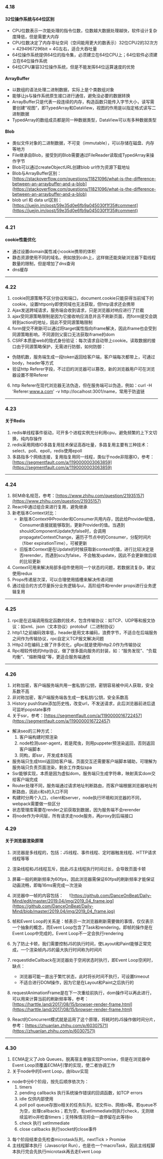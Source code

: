### 4.18
#### 32位操作系统与64位区别
* CPU位数表示一次能处理的指令位数，位数越大数据处理越快，软件设计复杂度降低，但是需要大内存
* CPU位数决定了内存寻址空间（空间能用更大的数表示）32位CPU2的32次方 = 4294967296bit = 4G左右，适合大吞吐量
* 64位操作系统提供64位的指令集，必须建立在64位CPU上；64位软件必须建立在64位操作系统
* 64位CPU兼容32位操作系统，但是不能发挥64位运算速度的优势

#### ArrayBuffer
* 以数组的语法处理二进制数据，实际上是个类数组对象
* 能够让js与操作系统原生接口进行通信，避免没必要的数据转换
* ArrayBuffer只是代表一段连续的内存，构造函数只能传入字节大小，读写需要创建“视图”，即TypedArray和DataView，视图的作用是以指定格式读写二进制数据
* TypedArray的数组成员都是同一种数据类型，DataView可以有多种数据类型

#### Blob
* 类似文件对象的二进制数据，不可变（immutable），可以存储在磁盘、内存等地方
* File继承自Blob，接受到的Blob需要通过FileReader读取成TypedArray来操作字节
* Blob可以通过createObjectURL创建blob url作为资源下载地址
* Blob与ArrayBuffer区别：[https://stackoverflow.com/questions/11821096/what-is-the-difference-between-an-arraybuffer-and-a-blob](https://stackoverflow.com/questions/11821096/what-is-the-difference-between-an-arraybuffer-and-a-blob)
* blob url 和 data url区别：[https://juejin.im/post/59e35d0e6fb9a045030f1f35#comment](https://juejin.im/post/59e35d0e6fb9a045030f1f35#comment)


* * *
### 4.21
#### cookie性能优化
* 通过设置domain属性减小cookie携带的体积
* 静态资源使用不同的域名，例如放到cdn上，这样做还能突破浏览器下载线程数量的限制，但是增加了dns查询
* dns缓存


* * *
### 4.22
1. cookie同源策略不区分协议和端口，document.cookie只能获得当前域下的cookie，设置httponly即使同域也无法获取，但http请求还会携带
2. Ajax发送跨域请求，服务端会收到请求，只是浏览器对响应进行了拦截
3. ajax受同源策略限制是因为它接收响应消息并且不刷新页面，而form提交会跳转到action的地址，因此不受同源策略限制
4. form提交不刷新可以通过将target属性指向iframe解决，因此iframe也会受到同源策略影响，不同源则父窗口无法获取iframe的dom
5. CSRF本质是web的隐式身份验证：每次请求自动带上cookie。读取数据的接口由于同源策略保护，无需进行防御，如何防御：
* 伪随机数，服务端生成一段token返回给客户端，客户端每次都带上，可通过body，header等方式
* 验证http Referer字段，不过旧的浏览器可以篡改，新的浏览器用户可在浏览器设置不带Referer
6. http Referer在现代浏览器无法伪造，但在服务端可以伪造，例如：curl -H 'Referer:www.a.com' -v http://localhost:3001/name，常用于防盗链


* * *
### 4.23
#### 关于Redis
1. redis单线程事件驱动，可开多个进程实例充分利用cpu，避免频繁的上下文切换，纯内存操作
2. redis采用网络IO多路复用技术保证高吞吐量，多路复用主要有三种技术：select、poll、epoll，redis使用epoll
3. 多路指多个网络连接，复用指复用同一线程，类似于node非阻塞IO，参考：[https://segmentfault.com/a/1190000003063859](https://segmentfault.com/a/1190000003063859)


* * *
### 4.24

1. BEM命名规范，参考：[https://www.zhihu.com/question/21935157](https://www.zhihu.com/question/21935157)
2. React中通过组合来进行复用，避免继承
3. 新老版本Context对比：
    * 新版本Context中Provider和Consumer共用内存，因此给Provider赋值，Consumer直接就能够取到，更新Provider的值。当遇到shouldComponentUpdate为false时，会调用propagateContextChange，遍历子节点中的Consumer，分配时间片（fiber expirationTime），可被更新
    * 旧版本Context是在Update的时候获取新context的值，进行比较决定是否rerender，而遇到scu为false，不会触发update，因此不会更新做后续的比较更新
4. Context可用来解决局部多组件使用同一个状态的问题，若数据流复杂，建议使用redux
5. Props传递层次深，可以合理使用插槽来解决传递问题
6. 通过组合的方式尽量拆分业务逻辑与ui，高阶组件和render props进行业务逻辑复用

* * *
### 4.25
1. rpc是在远端调用指定函数的技术，包含传输协议：如TCP、UDP等和报文协议：如xml、json（文本协议）protobuf（二进制协议）
2. http1.1之前编码效率低，header是用文本编码，浪费字节，不适合在后端服务之间作为传输协议，rpc自定义TCP报文解决问题
3. Http2.0在编码上做了许多优化，gRpc就是使用http2.0作为传输协议
4. Rpc相较传统的http协议，做了很多面向服务的封装，如：“服务发现”、“负载均衡”、“熔断降级”等，更适合服务端通信

* * *
### 4.26
1. 对称加密，客户端服务端共用一套私钥/公钥，密钥容易被中间人获取，安全系数不高
2. 非对称加密，客户端服务端各生成一套私钥/公钥，安全系数高
3. History pushState添加历史栈，改变url，不发送请求，此后浏览器前进后退可监听popstate事件
4. 关于ssr，参考：[https://segmentfault.com/a/1190000016722457](https://segmentfault.com/a/1190000016722457)
* 解决seo的三种方式：
    1. 客户端构建时预渲染
    2. node检测user-agent，若是爬虫，则用puppeter预渲染返回，否则返回客户端脚本
    3. 同构，即ssr，开发成本较高
* 服务端只生成html返回给客户端，页面交互还需要客户端脚本辅助，可理解为服务端只负责页面渲染，剩余工作类似spa
* Ssr能够实现，本质是因为虚拟dom，服务端只生成字符串，映射真实dom交给客户端完成
* Router处理不同，服务端通过请求地址判断路由，而客户端根据浏览器地址判断路由，因此c和s的入口不同
* 构建时分两个入口，client和server，node执行环境和浏览器的不同，webpack需要做一些区分
* 状态管理库需要在render之前获取到数据，因为服务端不会rerender
* 将node作为中间层，所有请求走node服务，再proxy到后端接口

### 4.29
#### 关于浏览器渲染原理
1. 浏览器是多线程的，包括：JS线程、事件线程、定时器触发线程、HTTP请求线程等等
2. 渲染线程和JS线程互斥，因此JS主线程执行时间过长，会导致页面卡顿
3. 屏幕一般的刷新频率为60fps，因此浏览器需保证60fps的刷新频率才能保证动画流畅，即每16ms需完成一次渲染
4. 浏览器中一帧的内容包括：&nbsp;&nbsp; &nbsp;&nbsp;![https://github.com/DanceOnBeat/Daily-Mind/edit/master/2019.04/img/2019_04_frame.jpg](https://github.com/DanceOnBeat/Daily-Mind/blob/master/2019.04/img/2019_04_frame.jpg)
&nbsp; &nbsp; 
5. 帧和Event Loop的关系是：帧表示一次浏览器刷新需要做的事情，仅仅表示一个抽象的概念，而Event Loop包含了Task和rendering，即帧的操作是在Event Loop中完成的，Event Loop不一定会执行rendering
6. 为了防止卡顿，我们需要控制JS的执行时间，使Layout和Paint能够正常完成，一个渲染帧内JS的最大执行时间称为时间片
7. requestIdleCallback在浏览器处于空闲状态时执行，即Event Loop空闲时，缺点：
    * 浏览器可能一直出于繁忙状态，此时将长时间不执行，可设置timeout
    * 不适合进行DOM操作，因为它是在Layout和Paint之后执行的
    
8. requestAnimationFrame是在下一次重绘前执行，dom操作可以再此进行，可以用来计算当前的刷新频率等，参考：[https://harttle.land/2017/08/15/browser-render-frame.html](https://harttle.land/2017/08/15/browser-render-frame.html)
9. React的Concurrent模式就是运用了这个原理，将耗时的JS操作做时间分片，参考：[https://zhuanlan.zhihu.com/p/60307571](https://zhuanlan.zhihu.com/p/60307571)


* * *
### 4.30
1. ECMA定义了Job Queues，脱离宿主单独实现Promise，但是在浏览器中Event Loop须覆盖ECMA引擎的实现，使二者协调工作
2. 关于node中的Event Loop，由libuv实现
* node中分6个阶段，按先后顺序依次为：
    1. timers
    2. pending callbacks 执行系统操作错误的回调函数，如TCP errors
    3. idle 仅供内部使用
    4. poll poll queue存放io相关的任务队列，如文件io、网络io等。若queue不为空，处理callbacks；若为空，有setImmediate则执行check，无则继续监听io并检查timers；无特殊情况将会一直停留在此等待io
    5. check 执行 setImmediate
    6. close callbacks 执行socket的close事件
3. 每个阶段结束会先检查microtask队列，nextTick > Promise
4. 主线程脚本执行（Javascript Run），也是也一个macroTask，因此主线程脚本执行完会先执行microtask再去走Event Loop
